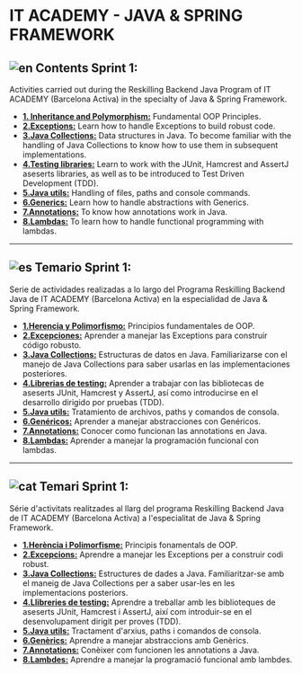 # IT ACADEMY - JAVA & SPRING FRAMEWORK

## ![en](https://img.shields.io/badge/en-blue.svg) Contents Sprint 1:

Activities carried out during the Reskilling Backend Java Program of IT ACADEMY (Barcelona Activa) in the specialty of Java & Spring Framework.

+ **[1. Inheritance and Polymorphism:](https://github.com/ariamdev/IT-ACADEMY-SPRINT-1/tree/main/SPRINT1/Tasca%20S1%2001%20Her%C3%A8ncia%20i%20Polimorfism)** Fundamental OOP Principles.
+ **[2.Exceptions:](https://github.com/ariamdev/IT-ACADEMY-SPRINT-1/tree/main/SPRINT1/Tasca%20S1%2002%20Exceptions)** Learn how to handle Exceptions to build robust code.
+ **[3.Java Collections:](https://github.com/ariamdev/IT-ACADEMY-SPRINT-1/tree/main/SPRINT1/Tasca%20S1%2003%20Java%20Collections)** Data structures in Java. To become familiar with the handling of Java Collections to know how to use them in subsequent implementations.
+ **[4.Testing libraries:](https://github.com/ariamdev/IT-ACADEMY-SPRINT-1/tree/main/SPRINT1/Tasca%20S1%2004%20Testing)** Learn to work with the JUnit, Hamcrest and AssertJ aseserts libraries, as well as to be introduced to Test Driven Development (TDD).
+ **[5.Java utils:](https://github.com/ariamdev/IT-ACADEMY-SPRINT-1/tree/main/SPRINT1/Tasca%20S1%2005%20Java%20Utils)** Handling of files, paths and console commands.
+ **[6.Generics:](https://github.com/ariamdev/IT-ACADEMY-SPRINT-1/tree/main/SPRINT1/Tasca%20S1%2006%20Generics)** Learn how to handle abstractions with Generics.
+ **[7.Annotations:](https://github.com/ariamdev/IT-ACADEMY-SPRINT-1/tree/main/SPRINT1/Tasca%20S1%2007%20Annotations)** To know how annotations work in Java.
+ **[8.Lambdas:](https://github.com/ariamdev/IT-ACADEMY-SPRINT-1/tree/main/SPRINT1/Tasca%20S1%2008%20Lambdas)** To learn how to handle functional programming with lambdas.

----

## ![es](https://img.shields.io/badge/es-red.svg) Temario Sprint 1:

Serie de actividades realizadas a lo largo del Programa Reskilling Backend Java de IT ACADEMY (Barcelona Activa) en la especialidad de Java & Spring Framework.

+ **[1.Herencia y Polimorfismo:](https://github.com/ariamdev/IT-ACADEMY-SPRINT-1/tree/main/SPRINT1/Tasca%20S1%2001%20Her%C3%A8ncia%20i%20Polimorfism)** Principios fundamentales de OOP.
+ **[2.Excepciones:](https://github.com/ariamdev/IT-ACADEMY-SPRINT-1/tree/main/SPRINT1/Tasca%20S1%2002%20Exceptions)** Aprender a manejar las Exceptions para construir código robusto.
+ **[3.Java Collections:](https://github.com/ariamdev/IT-ACADEMY-SPRINT-1/tree/main/SPRINT1/Tasca%20S1%2003%20Java%20Collections)** Estructuras de datos en Java. Familiarizarse con el manejo de Java Collections para saber usarlas en las implementaciones posteriores.
+ **[4.Librerias de testing:](https://github.com/ariamdev/IT-ACADEMY-SPRINT-1/tree/main/SPRINT1/Tasca%20S1%2004%20Testing)** Aprender a trabajar con las bibliotecas de aseserts JUnit, Hamcrest y AssertJ, así como introducirse en el desarrollo dirigido por pruebas (TDD).
+ **[5.Java utils:](https://github.com/ariamdev/IT-ACADEMY-SPRINT-1/tree/main/SPRINT1/Tasca%20S1%2005%20Java%20Utils)** Tratamiento de archivos, paths y comandos de consola.
+ **[6.Genéricos:](https://github.com/ariamdev/IT-ACADEMY-SPRINT-1/tree/main/SPRINT1/Tasca%20S1%2006%20Generics)** Aprender a manejar abstracciones con Genéricos.
+ **[7.Annotations:](https://github.com/ariamdev/IT-ACADEMY-SPRINT-1/tree/main/SPRINT1/Tasca%20S1%2007%20Annotations)** Conocer como funcionan las annotations en Java.
+ **[8.Lambdas:](https://github.com/ariamdev/IT-ACADEMY-SPRINT-1/tree/main/SPRINT1/Tasca%20S1%2008%20Lambdas)** Aprender a manejar la programación funcional con lambdas.

----

## ![cat](https://img.shields.io/badge/cat-yellow.svg) Temari Sprint 1:

Série d'activitats realitzades al llarg del programa Reskilling Backend Java de IT ACADEMY (Barcelona Activa) a l'especialitat de Java & Spring Framework.

+ **[1.Herència i Polimorfisme:](https://github.com/ariamdev/IT-ACADEMY-SPRINT-1/tree/main/SPRINT1/Tasca%20S1%2001%20Her%C3%A8ncia%20i%20Polimorfism)** Principis fonamentals de OOP.
+ **[2.Excepcions:](https://github.com/ariamdev/IT-ACADEMY-SPRINT-1/tree/main/SPRINT1/Tasca%20S1%2002%20Exceptions)** Aprendre a manejar les Exceptions per a construir codi robust.
+ **[3.Java Collections:](https://github.com/ariamdev/IT-ACADEMY-SPRINT-1/tree/main/SPRINT1/Tasca%20S1%2003%20Java%20Collections)** Estructures de dades a Java. Familiaritzar-se amb el maneig de Java Collections per a saber usar-les en les implementacions posteriors.
+ **[4.Llibreries de testing:](https://github.com/ariamdev/IT-ACADEMY-SPRINT-1/tree/main/SPRINT1/Tasca%20S1%2004%20Testing)** Aprendre a treballar amb les biblioteques de aseserts JUnit, Hamcrest i AssertJ, així com introduir-se en el desenvolupament dirigit per proves (TDD).
+ **[5.Java utils:](https://github.com/ariamdev/IT-ACADEMY-SPRINT-1/tree/main/SPRINT1/Tasca%20S1%2005%20Java%20Utils)** Tractament d'arxius, paths i comandos de consola.
+ **[6.Genèrics:](https://github.com/ariamdev/IT-ACADEMY-SPRINT-1/tree/main/SPRINT1/Tasca%20S1%2006%20Generics)** Aprendre a manejar abstraccions amb Genèrics.
+ **[7.Annotations:](https://github.com/ariamdev/IT-ACADEMY-SPRINT-1/tree/main/SPRINT1/Tasca%20S1%2007%20Annotations)** Conèixer com funcionen les annotations a Java.
+ **[8.Lambdes:](https://github.com/ariamdev/IT-ACADEMY-SPRINT-1/tree/main/SPRINT1/Tasca%20S1%2008%20Lambdas)** Aprendre a manejar la programació funcional amb lambdes.

